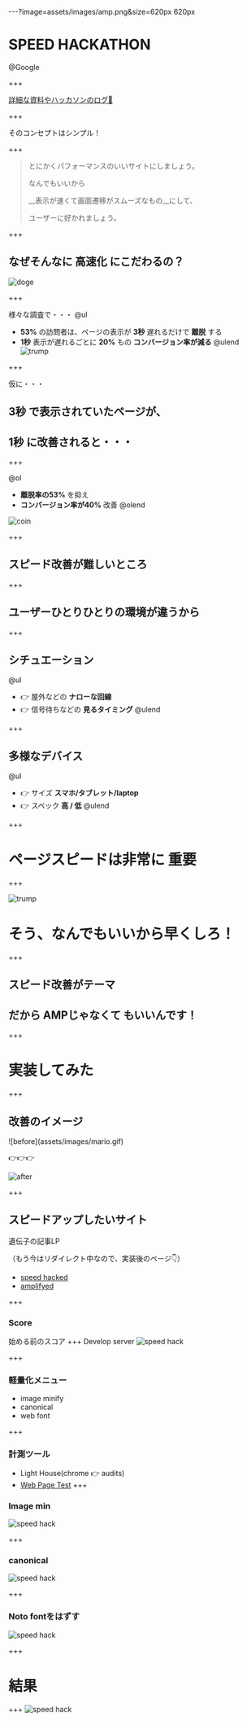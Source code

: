 ---?image=assets/images/amp.png&size=620px 620px

# SPEED HACKATHON
@Google

+++

[詳細な資料やハッカソンのログ🐙](https://github.com/CyberAgent/advertising-crs-playground/issues/13)

+++

そのコンセプトはシンプル！

+++

> とにかくパフォーマンスのいいサイトにしましょう。
>
> なんでもいいから
>
> __表示が速くて画面遷移がスムーズなもの__にして、
>
> ユーザーに好かれましょう。

+++

## なぜそんなに __高速化__ にこだわるの？
![doge](assets/images/doge.png)

+++

様々な調査で・・・
@ul
- __53%__ の訪問者は、ページの表示が __3秒__ 遅れるだけで __離脱__ する
- __1秒__ 表示が遅れるごとに __20%__ もの __コンバージョン率が減る__
@ulend
![trump](assets/images/trump-eclipse.png)

+++

仮に・・・

## __3秒__ で表示されていたページが、
## __1秒__ に改善されると・・・

+++

@ol
- __離脱率の53%__ を抑え
- __コンバージョン率が40%__ 改善
@olend

![coin](assets/images/coin.gif)

+++

## スピード改善が難しいところ

+++

## ユーザーひとりひとりの環境が違うから

+++

## シチュエーション
@ul
- 👉 屋外などの __ナローな回線__
- 👉 信号待ちなどの __見るタイミング__
@ulend

+++

## 多様なデバイス
@ul
- 👉 サイズ __スマホ/タブレット/laptop__
- 👉 スペック __高 / 低__
@ulend

+++

# ページスピードは非常に __重要__

+++

![trump](assets/images/donald_trump.png)
# そう、なんでもいいから早くしろ！

+++

## スピード改善がテーマ
## だから __AMPじゃなくて__ もいいんです！

+++

# 実装してみた

+++

## 改善のイメージ
<div class="mario">
![before](assets/images/mario.gif)

<span class="pb5">👉👉👉</span>

![after](assets/images/sonic.gif)
</div>

+++
## スピードアップしたいサイト
遺伝子の記事LP

（もう今はリダイレクト中なので、実装後のページ👇）
- [speed hacked](http://develop.ca-test-dhc.com/shop/ad/sph/idenshi/adv/index_spd.html)
- [amplifyed](http://develop.ca-test-dhc.com/shop/ad/sph/idenshi/adv/index_amp.html)

+++
### Score
始める前のスコア
+++
Develop server
![speed hack](assets/images/idenshi_dev_LH_before.png)

+++

### 軽量化メニュー
- image minify
- canonical
- web font

+++
### 計測ツール
- Light House(chrome 👉 audits)
- [Web Page Test](https://www.webpagetest.org/)
+++
### Image min
![speed hack](assets/images/idenshi_dev_LH_imagemin.png)

+++
### canonical
![speed hack](assets/images/before.png)

+++
### Noto fontをはずす
![speed hack](assets/images/amp_after.png)


+++
# 結果
+++
![speed hack](assets/images/spd_after2.png)
